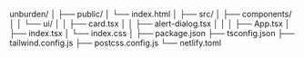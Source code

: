 unburden/
│
├── public/
│   └── index.html
│
├── src/
│   ├── components/
│   │   └── ui/
│   │       ├── card.tsx
│   │       ├── alert-dialog.tsx
│   │
│   ├── App.tsx
│   ├── index.tsx
│   └── index.css
│
├── package.json
├── tsconfig.json
├── tailwind.config.js
├── postcss.config.js
└── netlify.toml
